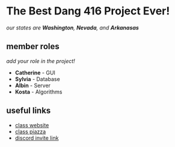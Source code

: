 # The Best Dang 416 Project Ever!

_our states are **Washington**, **Nevada**, and **Arkanasas**_


## member roles

*add your role in the project!*

* **Catherine** - GUI
* **Sylvia** - Database
* **Albin** - Server
* **Kosta** - Algorithms


## useful links

* [class website](https://www3.cs.stonybrook.edu/~cse416/Section01/)
* [class piazza](https://piazza.com/class/ksoyvdu5t8n5xp)
* [discord invite link](https://discord.gg/Y6EK8Ku6u9)
